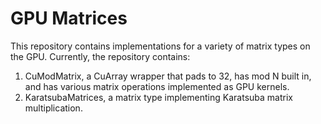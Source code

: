 # GPU Matrices

This repository contains implementations for a variety of matrix types on the GPU.
Currently, the repository contains:

1. CuModMatrix, a CuArray wrapper that pads to 32, has mod N built in, and has various matrix operations implemented as GPU kernels.
2. KaratsubaMatrices, a matrix type implementing Karatsuba matrix multiplication.
